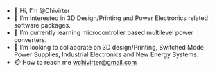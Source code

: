- 👋 Hi, I’m @Chivirter
- 👀 I’m interested in 3D Design/Printing and Power Electronics related software packages.
- 🌱 I’m currently learning microcontroller based multilevel power converters.
- 💞️ I’m looking to collaborate on 3D design/Printing, Switched Mode Power Supplies, Industrial Electronics and New Energy Systems.
- 📫 How to reach me wchivirter@gmail.com

<!---
Chivirter/Chivirter is a ✨ special ✨ repository because its `README.md` (this file) appears on your GitHub profile.
You can click the Preview link to take a look at your changes.
--->

